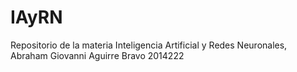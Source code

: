 # IAyRN
Repositorio de la materia Inteligencia Artificial y Redes Neuronales, Abraham Giovanni Aguirre Bravo 2014222 
